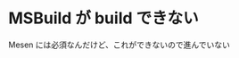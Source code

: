 # MSBuild が build できない

Mesen には必須なんだけど、これができないので進んでいない


<!-- vim: set tw=90 filetype=markdown : -->
